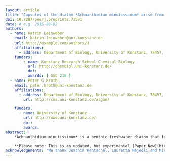 ```yaml
---
layout: article
title: "Capsules of the diatom *Achnanthidium minutissimum* arise from fibrillar precursors and foster attachment of bacteria"
doi: 10.7287/peerj.preprints.735v1
date: # e.g. 2015-03-02
authors:
  - name: Katrin Leinweber
    email: katrin.leinweber@uni-konstanz.de
    url: http://example.com/authors/1
    affiliations:
      - address: Department of Biology, University of Konstanz, 78457, Germany
    funders:
        - name: Konstanz Research School Chemical Biology
          url: http://chembiol.uni-konstanz.de/
          doi:
          awards: [ GSC 218 ]
  - name: Peter G Kroth
    email: peter.kroth@uni-konstanz.de
    affiliations:
      - address: Department of Biology, University of Konstanz, 78457, Germany
        url: http://cms.uni-konstanz.de/algae/

    funders:
      - name: University of Konstanz
        url: http://www.uni-konstanz.de/
        doi:
        awards:
abstract: |
    *Achnanthidium minutissimum* is a benthic freshwater diatom that forms biofilms on submerged surfaces in aquatic environments. Within these biofilms, *A. minutissimum* cells produce extracellular structures which facilitate substrate adhesion, such as stalks and capsules. Both consist of extracellular polymeric substance (EPS), but the microstructure and development stages of the capsules are so far unknown, despite a number of hypotheses about their function, including attachment and protection. We coupled scanning electron microscopy (SEM) to bright-field microscopy (BFM) and found that *A. minutissimum* capsules mostly possess an unstructured surface. However, capsule material that was mechanically stressed by being stretched between or around cells displayed fibrillar substructures. Fibrils were also found on the frustules of non-encapsulated cells, implicating that *A. minutissimum* capsules may develop from fibrillar precursors. Energy-dispersive X-ray (EDX) spectroscopy revealed that the capsule material doesn't contain silicon, distinguishing it from the frustule material. We furthermore show that bacteria preferentially attach to capsules, instead of non-encapsulated *A. minutissimum* cells, which supports the idea that capsules mediate diatom-bacteria interactions.

    **Please note: This is an updated, but experimental [Paper Now](https://github.com/PeerJ/paper-now) version of [this pre-print article](https://peerj.com/preprints/735/). No guarantees are given for the completeness of this experimental version.**
acknowledgements: "We thank Joachim Hentschel, Lauretta Nejedli and Michael Laumann of the [Electron Microscopy Center of the University of Konstanz](http://cms.uni-konstanz.de/biologie/gremien-einrichtungen/em-service/emc/home/) for sample preparation, SEM and EDX device operations, and insightful discussions, as well as Ansgar Gruber and Carolina Rio Bartulos for helpful ideas and suggestions. Our gratitude also belongs to two anonymous reviewers whose valuable suggestions improved this manuscript greatly."
---
```

